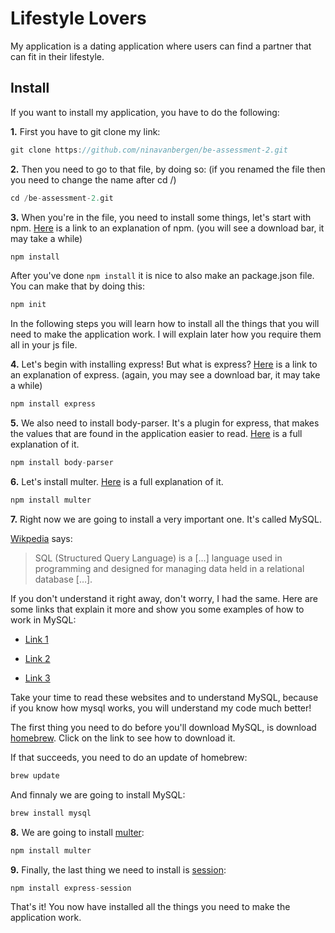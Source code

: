 # Lifestyle Lovers
My application is a dating application where users can find a partner that can fit in their lifestyle. 

## Install
If you want to install my application, you have to do the following:

**1.** First you have to git clone my link: 
```javascript
git clone https://github.com/ninavanbergen/be-assessment-2.git
```
**2.** Then you need to go to that file, by doing so:
(if you renamed the file then you need to change the name after cd /)
```javascript
cd /be-assessment-2.git 
```
**3.** When you're in the file, you need to install some things, let's start with npm. [Here](https://github.com/npm/npm) is a link to an explanation of npm.
(you will see a download bar, it may take a while)
```javascript
npm install
```
After you've done ```npm install``` it is nice to also make an package.json file. You can make that by doing this:
```javascript
npm init
```

In the following steps you will learn how to install all the things that you will need to make the application work. I will explain later how you require them all in your js file.

**4.** Let's begin with installing express! But what is express? [Here](https://github.com/expressjs/express) is a link to an explanation of express.
(again, you may see a download bar, it may take a while)
```javascript
npm install express
```
**5.** We also need to install body-parser. It's a plugin for express, that makes the values that are found in the application easier to read. [Here](https://github.com/expressjs/body-parser) is a full explanation of it. 
```javascript
npm install body-parser
```
**6.** Let's install multer. [Here](https://github.com/expressjs/multer) is a full explanation of it.
```javascript
npm install multer
```
**7.** Right now we are going to install a very important one. It's called MySQL. 

[Wikpedia](https://nl.wikipedia.org/wiki/SQL) says:
> SQL (Structured Query Language) is a […] language used in programming and designed for managing data held in a relational database […].

If you don't understand it right away, don't worry, I had the same. Here are some links that explain it more and show you some examples of how to work in MySQL:

* [Link 1](https://www.mysql.com/about/)

* [Link 2](https://gist.github.com/hofmannsven/9164408)

* [Link 3](https://www.guru99.com/sql.html)

Take your time to read these websites and to understand MySQL, because if you know how mysql works, you will understand my code much better! 

The first thing you need to do before you'll download MySQL, is download [homebrew](https://brew.sh). Click on the link to see how to download it. 

If that succeeds, you need to do an update of homebrew:
```javascript
brew update
```
And finnaly we are going to install MySQL:
```javascript
brew install mysql
```

**8.** We are going to install [multer](https://github.com/expressjs/multer):
```javascript
npm install multer
```

**9.** Finally, the last thing we need to install is [session](https://github.com/expressjs/session):
```javascript
npm install express-session
```

That's it! You now have installed all the things you need to make the application work.

